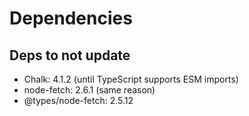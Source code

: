# Dependencies

## Deps to not update

- Chalk: 4.1.2 (until TypeScript supports ESM imports)
- node-fetch: 2.6.1 (same reason)
- @types/node-fetch: 2.5.12